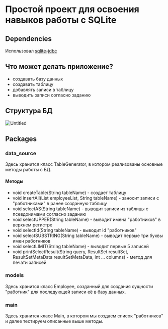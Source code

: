 # Простой проект для освоения навыков работы с SQLite

## Dependencies

Использовал [sqlite-jdbc](https://mvnrepository.com/artifact/org.xerial/sqlite-jdbc/3.44.1.0)

## Что может делать приложение?
- создавать базу данных
- создавать таблицу
- добавлять записи в таблицу
- выводить записи согласно заданию

## Структура БД
![Untitled](https://github.com/bmsalikhov/SQLite_training/assets/153372291/c3d92740-839e-468d-b7a6-a27b1470caab)


## Packages
### data_source
Здесь хранится класс TableGenerator, в котором реализованы основные методы работы с БД.
#### Методы
- void createTable(String tableName) - создает таблицу
- void insertAll(List<Employee> employeeList, String tableName) - заносит записи с "работниками" в ранее созданную таблицу
- void selectAS(String tableName) - выводит записи из таблицы с псевдонимами согласно заданию
- void selectUPPER(String tableName) - выводит имена "работников" в верхнем регистре
- void selectId(String tableName) - выводит id "работников"
- void selectSUBSTRING(String tableName) - выводит первые три буквы имен работников
- void selectLIMIT(String tableName) - выводит первые 5 записей
- void printSelectResult(String query, ResultSet resultSet, ResultSetMetaData resultSetMetaData, int ... columns) - метод для печати записей
### models
Здесь хранится класс Employee, созданный для создания сущности "работник" для последующей записи её в базу данных.
### main
Здесь хранится класс Main, в котором мы создаем список "работников" и далее тестируем описанные выше методы.
